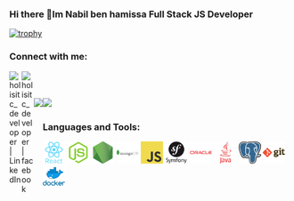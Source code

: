 ### Hi there 👋Im Nabil ben hamissa Full Stack JS Developer
[![trophy](https://github-profile-trophy.vercel.app/?username=nabil-hamisa&no-frame=true&theme=monokai)](https://github.com/ryo-ma/github-profile-trophy)
### Connect with me:
[<img align="left" alt="holisitc_developer | LinkedIn" width="22px" src="https://cdn.jsdelivr.net/npm/simple-icons@v3/icons/linkedin.svg" />][linkedin]
[<img align="left" alt="holisitc_developer | facebook" width="22px" src="https://cdn.jsdelivr.net/npm/simple-icons@v3/icons/facebook.svg" />][facebook]

<br/><br/>
<div>
  <img height="170" align="left" src="https://github-readme-stats.vercel.app/api?username=nabil-hamisa&count_private=true&include_all_commits=true&theme=onedark" />
  <img src="https://github-readme-stats.vercel.app/api/top-langs/?username=nabil-hamisa&layout=compact&theme=onedark" />
</div>

<h3 align="left">Languages and Tools:</h3>
<p align="left">
 <img src="https://raw.githubusercontent.com/devicons/devicon/master/icons/react/react-original-wordmark.svg" alt="express" width="40" height="40"/>
 <img src="https://raw.githubusercontent.com/devicons/devicon/master/icons/nodejs/nodejs-original.svg" alt="express" width="40" height="40"/> 
 <img  src="https://raw.githubusercontent.com/github/explore/80688e429a7d4ef2fca1e82350fe8e3517d3494d/topics/nodejs/nodejs.png"width="40" height="40"/> 
 <img  src="https://raw.githubusercontent.com/github/explore/80688e429a7d4ef2fca1e82350fe8e3517d3494d/topics/mongodb/mongodb.png"width="40" height="40"/> 
 <img  src="https://raw.githubusercontent.com/github/explore/80688e429a7d4ef2fca1e82350fe8e3517d3494d/topics/javascript/javascript.png"width="40" height="40"/> 
 <img src="https://raw.githubusercontent.com/devicons/devicon/master/icons/symfony/symfony-original-wordmark.svg"  width="40" height="40"/> </a>
 <img src="https://raw.githubusercontent.com/devicons/devicon/master/icons/oracle/oracle-original.svg"  width="40" height="40"/> 
 <img src="https://raw.githubusercontent.com/devicons/devicon/master/icons/java/java-plain-wordmark.svg" width="40" height="40"/> 
 <img  src="https://raw.githubusercontent.com/github/explore/80688e429a7d4ef2fca1e82350fe8e3517d3494d/topics/postgresql/postgresql.png"width="40" height="40"/>
 <img  src="https://raw.githubusercontent.com/github/explore/80688e429a7d4ef2fca1e82350fe8e3517d3494d/topics/git/git.png"width="40" height="40" />
 <img  src="https://raw.githubusercontent.com/github/explore/80688e429a7d4ef2fca1e82350fe8e3517d3494d/topics/docker/docker.png"width="40" height="40"/> 
</p>


[linkedin]: https://www.linkedin.com/in/nabil-ben-hamissa/
[facebook]: https://www.facebook.com/spyzerx/

